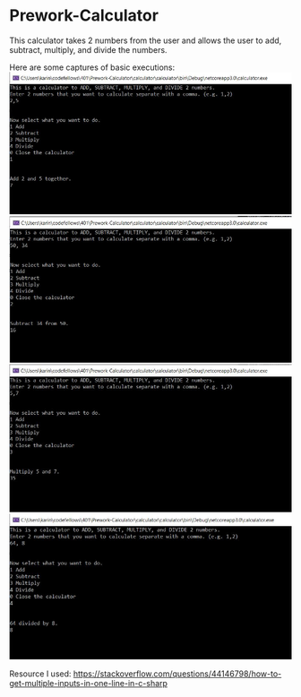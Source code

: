 # Prework-Calculator

This calculator takes 2 numbers from the user and allows the user to add, subtract, multiply, and divide the numbers.

Here are some captures of basic executions:
![Alt Add](/captures/add.JPG)
![Alt Subtract](/captures/subtract.JPG)
![Alt Multiply](/captures/multiply.JPG)
![Alt Divide](/captures/divide.JPG)

Resource I used: https://stackoverflow.com/questions/44146798/how-to-get-multiple-inputs-in-one-line-in-c-sharp